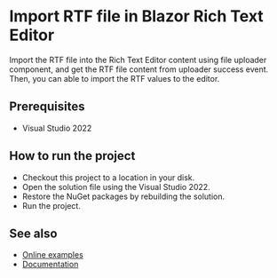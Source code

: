 # Import RTF file in Blazor Rich Text Editor

Import the RTF file into the Rich Text Editor content using file uploader component, and get the RTF file content from uploader success event. Then, you can able to import the RTF values to the editor.

## Prerequisites

* Visual Studio 2022

## How to run the project

* Checkout this project to a location in your disk.
* Open the solution file using the Visual Studio 2022.
* Restore the NuGet packages by rebuilding the solution.
* Run the project.

## See also
* [Online examples](https://blazor.syncfusion.com/demos/rich-text-editor/overview?theme=fluent)
* [Documentation](https://blazor.syncfusion.com/documentation/rich-text-editor/getting-started)
